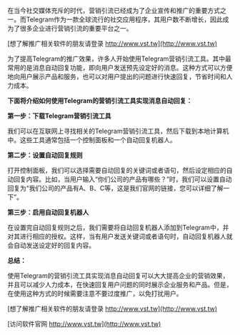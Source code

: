 在当今社交媒体充斥的时代，营销引流已经成为了企业宣传和推广的重要方式之一。而Telegram作为一款全球流行的社交应用程序，其用户数不断增长，因此成为了很多企业进行营销引流的重要平台之一。

[想了解推广相关软件的朋友请登录 http://www.vst.tw](http://www.vst.tw)

为了提高Telegram的推广效果，许多人开始使用Telegram营销引流工具。其中最常用的是消息自动回复功能，即向用户发送预先设定好的消息。这种方式可以方便地向用户展示产品和服务，也可以对用户提出的问题进行快速回复，节省时间和人力成本。

**下面将介绍如何使用Telegram的营销引流工具实现消息自动回复：**

**第一步：下载Telegram营销引流工具**

我们可以在互联网上寻找相关的Telegram营销引流工具，然后下载到本地计算机中。这些工具通常包括一个控制面板和一个自动回复机器人。

**第二步：设置自动回复规则**

打开控制面板，我们可以选择需要自动回复的关键词或者语句，然后设定相应的自动回复内容。比如，当用户输入“你们公司的产品有哪些？”时，我们可以设置自动回复为“我们公司的产品有A、B、C等，这是我们官网的链接，您可以详细了解一下”。

**第三步：启用自动回复机器人**

在设置完自动回复规则之后，我们需要将自动回复机器人添加到Telegram中，并对其进行相应的授权。这样，当有用户发送关键词或者语句时，自动回复机器人就会自动发送设定好的回复内容。

**总结：**

使用Telegram的营销引流工具实现消息自动回复可以大大提高企业的营销效果，并且可以减少人力成本，在快速回复用户问题的同时展示企业服务和产品。但是，在使用这种方式的时候需要注意不要过度推广，以免打扰用户。

[想了解推广相关软件的朋友请登录 http://www.vst.tw](http://www.vst.tw)


[访问软件官网 http://www.vst.tw](http://www.vst.tw)
